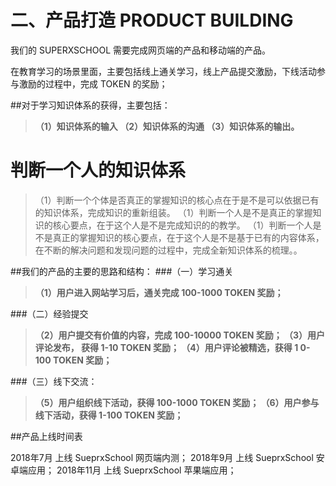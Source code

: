 # 二、产品打造 PRODUCT BUILDING

我们的 SUPERXSCHOOL 需要完成网页端的产品和移动端的产品。

在教育学习的场景里面，主要包括线上通关学习，线上产品提交激励，下线活动参与激励的过程中，完成 TOKEN 的奖励；

##对于学习知识体系的获得，主要包括：
>**（1）知识体系的输入
（2）知识体系的沟通
（3）知识体系的输出。**

# 判断一个人的知识体系

>（1）判断一个个体是否真正的掌握知识的核心点在于是不是可以依据已有的知识体系，完成知识的重新组装。
（1）判断一个人是不是真正的掌握知识的核心要点，在于这个人是不是完成知识的的教学。
（1）判断一个人是不是真正的掌握知识的核心要点，在于这个人是不是基于已有的内容体系，在不断的解决问题和发现问题的过程中，完成全新知识体系的梳理。。


##我们的产品的主要的思路和结构：
###（一）学习通关
>**（1）用户进入网站学习后，通关完成 100-1000 TOKEN 奖励；**

###（二）经验提交
>**（2）用户提交有价值的内容，完成 100-10000 TOKEN 奖励；
（3）用户评论发布， 获得 1-10 TOKEN 奖励；
（4）用户评论被精选，获得 1 0-100 TOKEN 奖励；**

###（三）线下交流：
>**（5）用户组织线下活动，获得 100-1000 TOKEN 奖励；
（6）用户参与线下活动，获得 1-100 TOKEN 奖励；**

##产品上线时间表

2018年7月 上线 SueprxSchool 网页端内测；
2018年9月 上线 SueprxSchool 安卓端应用；
2018年11月 上线 SueprxSchool 苹果端应用；
